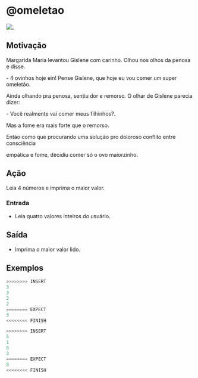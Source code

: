 # @omeletao

![_](https://raw.githubusercontent.com/qxcodefup/arcade/master/base/omeletao/cover.jpg)

## Motivação

Margarida Maria levantou Gislene com carinho. Olhou nos olhos da penosa e disse.

\- 4 ovinhos hoje ein! Pense Gislene, que hoje eu vou comer um super omeletão.

Ainda olhando pra penosa, sentiu dor e remorso. O olhar de Gislene parecia dizer:

\- Você realmente vai comer meus filhinhos?.

Mas a fome era mais forte que o remorso.

Então como que procurando uma solução pro doloroso conflito entre consciência

empática e fome, decidiu comer só o ovo maiorzinho.

## Ação

Leia 4 números e imprima o maior valor.

### Entrada

* Leia quatro valores inteiros do usuário.

## Saída

* Imprima o maior valor lido.

## Exemplos

``` py
>>>>>>>> INSERT
3
3
2
2
======== EXPECT
3
<<<<<<<< FINISH
```

```py
>>>>>>>> INSERT
5
1
8
3
======== EXPECT
8
<<<<<<<< FINISH
```
